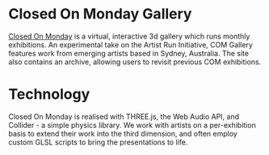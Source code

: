 # Closed On Monday Gallery
[Closed On Monday](http://closedonmondaygallery.com/) is a virtual, interactive 3d gallery which runs monthly exhibitions. An experimental take on the Artist Run Initiative, COM Gallery features work from emerging artists based in Sydney, Australia. The site also contains an archive, allowing users to revisit previous COM exhibitions.

# Technology
Closed On Monday is realised with THREE.js, the Web Audio API, and Collider - a simple physics library. We work with artists on a per-exhibition basis to extend their work into the third dimension, and often employ custom GLSL scripts to bring the presentations to life.
